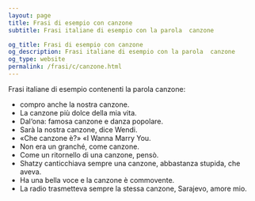```yaml
---
layout: page
title: Frasi di esempio con canzone 
subtitle: Frasi italiane di esempio con la parola  canzone

og_title: Frasi di esempio con canzone 
og_description: Frasi italiane di esempio con la parola  canzone
og_type: website
permalink: /frasi/c/canzone.html
---
```


Frasi italiane di esempio contenenti la parola canzone:


- compro anche la nostra canzone.
- La canzone più dolce della mia vita.
- Dal‘ona: famosa canzone e danza popolare.
- Sarà la nostra canzone, dice Wendi.
- «Che canzone è?» «I Wanna Marry You.
- Non era un granché, come canzone.
- Come un ritornello di una canzone, pensò.
- Shatzy canticchiava sempre una canzone, abbastanza stupida, che aveva.
- Ha una bella voce e la canzone è commovente.
- La radio trasmetteva sempre la stessa canzone, Sarajevo, amore mio.
